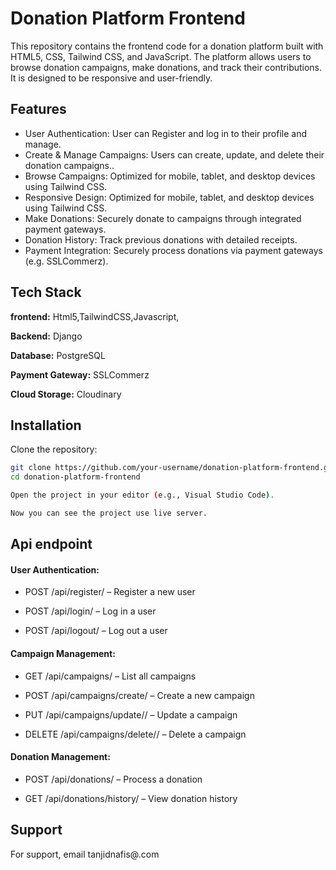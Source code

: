 
# Donation Platform Frontend

This repository contains the frontend code for a donation platform built with HTML5, CSS, Tailwind CSS, and JavaScript. The platform allows users to browse donation campaigns, make donations, and track their contributions. It is designed to be responsive and user-friendly.



## Features

- User Authentication: User can Register and log in to their profile and  manage.
- Create & Manage Campaigns: Users can create, update, and delete their donation campaigns..
- Browse Campaigns: Optimized for mobile, tablet, and desktop devices using Tailwind CSS.
- Responsive Design: Optimized for mobile, tablet, and desktop devices using Tailwind CSS.
- Make Donations: Securely donate to campaigns through integrated payment gateways.
- Donation History: Track previous donations with detailed receipts.
- Payment Integration: Securely process donations via  payment gateways (e.g. SSLCommerz).





## Tech Stack

**frontend:** Html5,TailwindCSS,Javascript,

**Backend:** Django

**Database:** PostgreSQL

**Payment Gateway:** SSLCommerz

**Cloud Storage:** Cloudinary




## Installation

Clone the repository:

```bash
git clone https://github.com/your-username/donation-platform-frontend.git
cd donation-platform-frontend


```


```bash
Open the project in your editor (e.g., Visual Studio Code).
```
```bash
Now you can see the project use live server.
```



## Api endpoint
#### User Authentication:

- POST /api/register/ – Register a new user

- POST /api/login/ – Log in a user

- POST /api/logout/ – Log out a user
#### Campaign Management:

- GET /api/campaigns/ – List all campaigns

- POST /api/campaigns/create/ – Create a new campaign

- PUT /api/campaigns/update/<id>/ – Update a campaign

- DELETE /api/campaigns/delete/<id>/ – Delete a campaign

#### Donation Management:

- POST /api/donations/ – Process a donation

- GET /api/donations/history/ – View donation history

## Support

For support, email tanjidnafis@.com 

